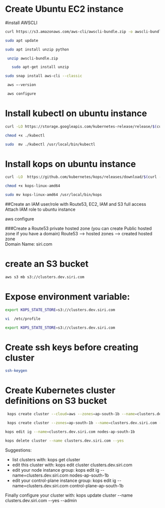                                      

# Create Ubuntu EC2 instance

#install AWSCLI

```sh
curl https://s3.amazonaws.com/aws-cli/awscli-bundle.zip -o awscli-bundle.zip
```

 ```sh
sudo apt update
```

 ```sh
 sudo apt install unzip python
```
```sh
 unzip awscli-bundle.zip
  ```
```sh
   sudo apt-get install unzip 
```
   

```sh
sudo snap install aws-cli --classic
```
```sh
 aws –-version
```
```sh
 aws configure
```
#  Install kubectl on ubuntu instance

```sh
curl -LO https://storage.googleapis.com/kubernetes-release/release/$(curl -s https://storage.googleapis.com/kubernetes-release/release/stable.txt)/bin/linux/amd64/kubectl
```

```sh
chmod +x ./kubectl
```
```sh
sudo  mv ./kubectl /usr/local/bin/kubectl
```
# Install kops on ubuntu instance

```sh
curl -LO  https://github.com/kubernetes/kops/releases/download/$(curl -s https://api.github.com/repos/kubernetes/kops/releases/latest | grep tag_name | cut -d '"' -f 4)/kops-linux-amd64
 ```

```sh
chmod +x kops-linux-amd64
```
```sh
sudo mv kops-linux-amd64 /usr/local/bin/kops
```

##Create an IAM user/role with Route53, EC2, IAM and S3 full access
Attach IAM role to ubuntu instance

aws configure

###Create a Route53 private hosted zone (you can create Public hosted zone if you have a domain)
Route53 --> hosted zones --> created hosted zone  
Domain Name: siri.com

# create an S3 bucket
```sh
aws s3 mb s3://clusters.dev.siri.com
```
# Expose environment variable:
   ```sh
  export KOPS_STATE_STORE=s3://clusters.dev.siri.com
```
```sh
vi  /etc/profile
```
```sh
export KOPS_STATE_STORE=s3://clusters.dev.siri.com
```

# Create ssh keys before creating cluster
 ```sh
ssh-keygen
```
# Create Kubernetes cluster definitions on S3 bucket
```sh
 kops create cluster --cloud=aws --zones=ap-south-1b --name=clusters.dev.siri.com --dns-zone=siri.com --dns private
```
```sh
 kops create cluster --zones=ap-south-1b --name=clusters.dev.siri.com --dns- zone=siri.com --dns private
```
```sh
kops edit ig --name=clusters.dev.siri.com nodes-ap-south-1b
```

```sh
kops delete cluster --name clusters.dev.siri.com --yes
```









Suggestions:
 * list clusters with: kops get cluster
 * edit this cluster with: kops edit cluster clusters.dev.siri.com
 * edit your node instance group: kops edit ig --name=clusters.dev.siri.com nodes-ap-south-1b
 * edit your control-plane instance group: kops edit ig --name=clusters.dev.siri.com control-plane-ap-south-1b

Finally configure your cluster with: kops update cluster --name clusters.dev.siri.com --yes --admin
